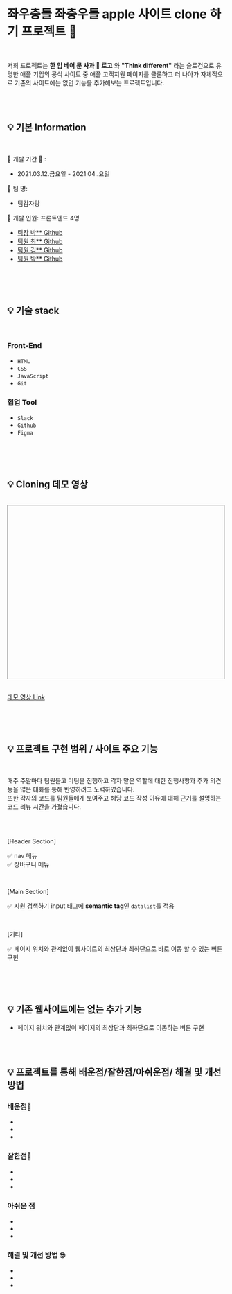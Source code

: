 # 좌우충돌 좌충우돌 apple 사이트 clone 하기 프로젝트 🤪

<br>

저희 프로젝트는 **한 입 베어 문 사과 🍎 로고** 와 **"Think different"** 라는 슬로건으로 유명한 애플 기업의 공식 사이트 중 애플 고객지원 페이지를 클론하고 더 나아가 자체적으로 기존의 사이트에는 없던 기능을 추가해보는 프로젝트입니다. 

<br>
<br>

## 💡 기본 Information

<br>

📌 개발 기간 📆 : 
- 2021.03.12.금요일 - 2021.04..요일   

📌 팀 명: 
- 팀감자탕   

📌 개발 인원: 프론트엔드 4명
- [팀장 박** Github](https://github.com/ekfka4863/apple-clone)
- [팀원 최** Github](https://github.com/ebchoi/apple-clone)
- [팀원 김** Github](https://github.com/YuryangKim/apple-clone)
- [팀원 박** Github](https://github.com/Nomankey/apple-clone)

<br>
<br>
<br>

## 💡 기술 stack

<br>

### Front-End
- `HTML`
- `CSS`
- `JavaScript`
- `Git`

### 협업 Tool
- `Slack`
- `Github`
- `Figma`

<br>
<br>
<br>

## 💡 Cloning 데모 영상

<br>

<div style="border:1px solid gray; width: 500px; height: 400px; ">
	<!-- <video> -->
</div>

<br>

[데모 영상 Link](https:// )

<br>
<br>
<br>

## 💡 프로젝트 구현 범위 / 사이트 주요 기능 

<br>

매주 주말마다 팀원들고 미팅을 진행하고 각자 맡은 역할에 대한 진행사항과 추가 의견등을 많은 대화를 통해 반영하려고 노력하였습니다.   
또한 각자의 코드를 팀원들에게 보여주고 해당 코드 작성 이유에 대해 근거를 설명하는 코드 리뷰 시간을 가졌습니다. 

<br>
<br>

[Header Section]

✅ nav 메뉴  
✅ 장바구니 메뉴  

<br>

[Main Section]

✅ 지원 검색하기 input 태그에 **semantic tag**인 `datalist`를 적용 

<br>

<!-- [Footer Section] -->
[기타]

✅ 페이지 위치와 관계없이 웹사이트의 최상단과 최하단으로 바로 이동 할 수 있는 버튼 구현

<br>
<br>
<br>

## 💡 기존 웹사이트에는 없는 추가 기능 
- 페이지 위치와 관계없이 페이지의 최상단과 최하단으로 이동하는 버튼 구현

<br>
<br>

## 💡 프로젝트를 통해 배운점/잘한점/아쉬운점/ 해결 및 개선 방법 

### 배운점🧐
-
-
-

### 잘한점👏
-
-
-

### 아쉬운 점  
-
-
-

### 해결 및 개선 방법 🤓
-
-
-


<!-- cf. 

https://velog.io/@canonmj/project-오늘의집-웹사이트-클로닝-2주간의-회고록
https://saengmotmi.netlify.app/development/1차-프로젝트-후기---마켓컬리-클로닝/ 
https://velog.io/@yoju/1st-project
https://velog.io/@imjkim49/2차-프로젝트-회고록
-->